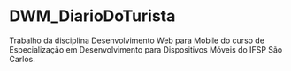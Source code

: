 # DWM_DiarioDoTurista
Trabalho da disciplina Desenvolvimento Web para Mobile do curso de Especialização em Desenvolvimento para Dispositivos Móveis do IFSP São Carlos.
